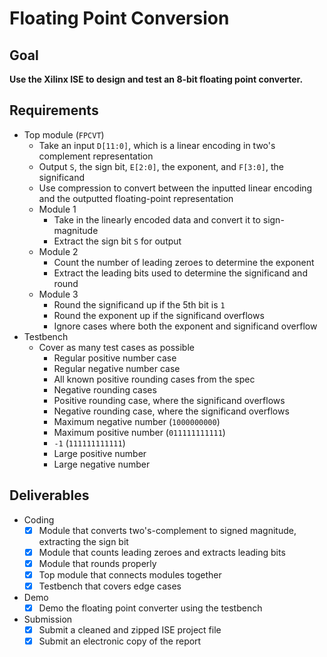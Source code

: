 # Floating Point Conversion

## Goal

**Use the Xilinx ISE to design and test an 8-bit floating point converter.**

## Requirements

- Top module (`FPCVT`)
  - Take an input `D[11:0]`, which is a linear encoding in two's complement representation
  - Output `S`, the sign bit, `E[2:0]`, the exponent, and `F[3:0]`, the significand
  - Use compression to convert between the inputted linear encoding and the outputted floating-point representation
  - Module 1
    - Take in the linearly encoded data and convert it to sign-magnitude
    - Extract the sign bit `S` for output
  - Module 2
    - Count the number of leading zeroes to determine the exponent
    - Extract the leading bits used to determine the significand and round
  - Module 3
    - Round the significand up if the 5th bit is `1`
    - Round the exponent up if the significand overflows
    - Ignore cases where both the exponent and significand overflow
- Testbench
  - Cover as many test cases as possible
    - Regular positive number case
    - Regular negative number case
    - All known positive rounding cases from the spec
    - Negative rounding cases
    - Positive rounding case, where the significand overflows
    - Negative rounding case, where the significand overflows
    - Maximum negative number (`1000000000`)
    - Maximum positive number (`011111111111`)
    - `-1` (`111111111111`)
    - Large positive number
    - Large negative number

## Deliverables

- Coding
  - [x] Module that converts two's-complement to signed magnitude, extracting the sign bit
  - [x] Module that counts leading zeroes and extracts leading bits
  - [x] Module that rounds properly
  - [x] Top module that connects modules together
  - [x] Testbench that covers edge cases
- Demo
  - [x] Demo the floating point converter using the testbench
- Submission
  - [x] Submit a cleaned and zipped ISE project file
  - [x] Submit an electronic copy of the report